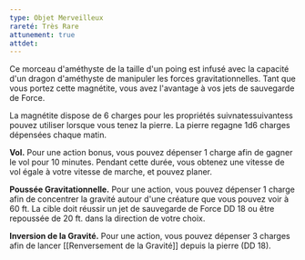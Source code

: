```yaml
---
type: Objet Merveilleux
rareté: Très Rare
attunement: true
attdet:
---
```


Ce morceau d'améthyste de la taille d'un poing est infusé avec la capacité d'un dragon d'améthyste de manipuler les forces gravitationnelles. Tant que vous portez cette magnétite, vous avez l'avantage à vos jets de sauvegarde de Force.

La magnétite dispose de 6 charges pour les propriétés suivnatessuivantess pouvez utiliser lorsque vous tenez la pierre. La pierre regagne 1d6 charges dépensées chaque matin.

**Vol.** Pour une action bonus, vous pouvez dépenser 1 charge afin de gagner le vol pour 10 minutes. Pendant cette durée, vous obtenez une vitesse de vol égale à votre vitesse de marche, et pouvez planer.

**Poussée Gravitationnelle.** Pour une action, vous pouvez dépenser 1 charge afin de concentrer la gravité autour d'une créature que vous pouvez voir à 60 ft. La cible doit réussir un jet de sauvegarde de Force DD 18 ou être repoussée de 20 ft. dans la direction de votre choix.

**Inversion de la Gravité.** Pour une action, vous pouvez dépenser 3 charges afin de lancer [[Renversement de la Gravité]] depuis la pierre (DD 18).
